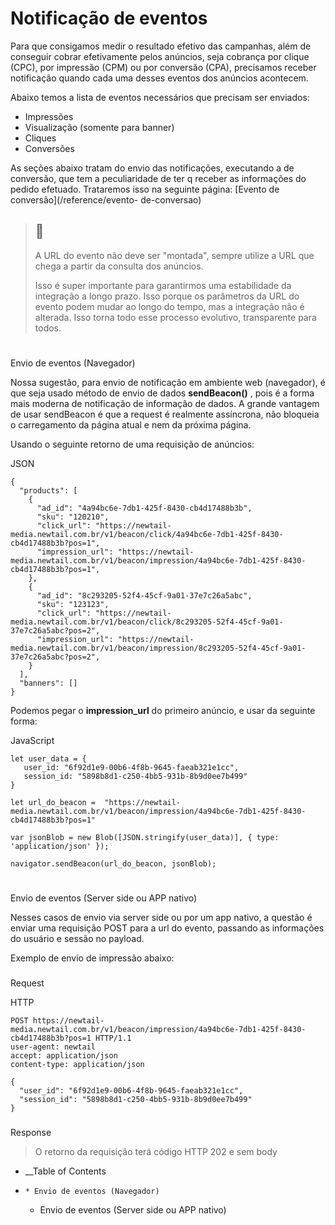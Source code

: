 # Notificação de eventos

Para que consigamos medir o resultado efetivo das campanhas, além de conseguir
cobrar efetivamente pelos anúncios, seja cobrança por clique (CPC), por
impressão (CPM) ou por conversão (CPA), precisamos receber notificação quando
cada uma desses eventos dos anúncios acontecem.

Abaixo temos a lista de eventos necessários que precisam ser enviados:

  * Impressões
  * Visualização (somente para banner)
  * Cliques
  * Conversões

As seções abaixo tratam do envio das notificações, executando a de conversão,
que tem a peculiaridade de ter q receber as informações do pedido efetuado.
Trataremos isso na seguinte página: [Evento de conversão](/reference/evento-
de-conversao)

> ## 🚧
>
> A URL do evento não deve ser "montada", sempre utilize a URL que chega a
> partir da consulta dos anúncios.
>
> Isso é super importante para garantirmos uma estabilidade da integração a
> longo prazo. Isso porque os parâmetros da URL do evento podem mudar ao longo
> do tempo, mas a integração não é alterada. Isso torna todo esse processo
> evolutivo, transparente para todos.

#

Envio de eventos (Navegador)

Nossa sugestão, para envio de notificação em ambiente web (navegador), é que
seja usado método de envio de dados **sendBeacon()** , pois é a forma mais
moderna de notificação de informação de dados. A grande vantagem de usar
sendBeacon é que a request é realmente assíncrona, não bloqueia o carregamento
da página atual e nem da próxima página.

Usando o seguinte retorno de uma requisição de anúncios:

JSON

    
    
    {
      "products": [
        {
          "ad_id": "4a94bc6e-7db1-425f-8430-cb4d17488b3b",
          "sku": "120210",
          "click_url": "https://newtail-media.newtail.com.br/v1/beacon/click/4a94bc6e-7db1-425f-8430-cb4d17488b3b?pos=1",
          "impression_url": "https://newtail-media.newtail.com.br/v1/beacon/impression/4a94bc6e-7db1-425f-8430-cb4d17488b3b?pos=1",
        },
        {
          "ad_id": "8c293205-52f4-45cf-9a01-37e7c26a5abc",
          "sku": "123123",
          "click_url": "https://newtail-media.newtail.com.br/v1/beacon/click/8c293205-52f4-45cf-9a01-37e7c26a5abc?pos=2",
          "impression_url": "https://newtail-media.newtail.com.br/v1/beacon/impression/8c293205-52f4-45cf-9a01-37e7c26a5abc?pos=2",
        }
      ],
      "banners": []
    }
    

Podemos pegar o **impression_url** do primeiro anúncio, e usar da seguinte
forma:

JavaScript

    
    
    let user_data = {
       user_id: "6f92d1e9-00b6-4f8b-9645-faeab321e1cc",
       session_id: "5898b8d1-c250-4bb5-931b-8b9d0ee7b499"
    }
    
    let url_do_beacon =  "https://newtail-media.newtail.com.br/v1/beacon/impression/4a94bc6e-7db1-425f-8430-cb4d17488b3b?pos=1"
    
    var jsonBlob = new Blob([JSON.stringify(user_data)], { type: 'application/json' });
    
    navigator.sendBeacon(url_do_beacon, jsonBlob);
    

#

Envio de eventos (Server side ou APP nativo)

Nesses casos de envio via server side ou por um app nativo, a questão é enviar
uma requisição POST para a url do evento, passando as informações do usuário e
sessão no payload.

Exemplo de envio de impressão abaixo:

###

Request

HTTP

    
    
    POST https://newtail-media.newtail.com.br/v1/beacon/impression/4a94bc6e-7db1-425f-8430-cb4d17488b3b?pos=1 HTTP/1.1
    user-agent: newtail
    accept: application/json
    content-type: application/json
    
    {
      "user_id": "6f92d1e9-00b6-4f8b-9645-faeab321e1cc",
      "session_id": "5898b8d1-c250-4bb5-931b-8b9d0ee7b499"
    }
     
    

###

Response

> O retorno da requisição terá código HTTP 202 e sem body

  * __Table of Contents
  *     * Envio de eventos (Navegador)
    * Envio de eventos (Server side ou APP nativo)

